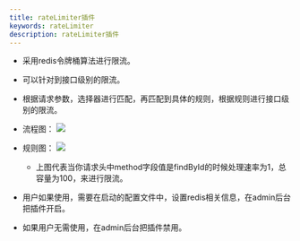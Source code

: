 ```yaml
---
title: rateLimiter插件
keywords: rateLimiter
description: rateLimiter插件
---
```



* 采用redis令牌桶算法进行限流。

* 可以针对到接口级别的限流。

* 根据请求参数，选择器进行匹配，再匹配到具体的规则，根据规则进行接口级别的限流。

* 流程图：
  ![](https://yu199195.github.io/images/soul/limiting.png)

* 规则图：
  ![](https://yu199195.github.io/images/soul/admin-limiter.png)

  * 上图代表当你请求头中method字段值是findById的时候处理速率为1，总容量为100，来进行限流。

* 用户如果使用，需要在启动的配置文件中，设置redis相关信息，在admin后台把插件开启。

* 如果用户无需使用，在admin后台把插件禁用。